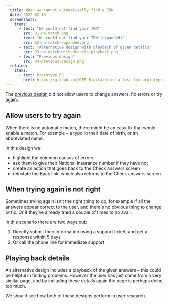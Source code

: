 ```yaml
---
  title: When we cannot automatically find a TRN
  date: 2022-02-18
  screenshots:
    items:
      - text: "We could not find your TRN"
        src: 01-no-match.png
      - text: "We could not find your TRN (expanded)"
        src: 02-no-match-expanded.png
      - text: "Alternative design with playback of given details"
        src: 03-no-match-with-details-playback.png
      - text: "Previous design"
        src: 04-previous-design.png
  related:
    items:
      - text: Prototype PR
        href: https://github.com/DFE-Digital/find-a-lost-trn-prototype/pull/35
---
```


The [previous design](#previous-design) did not allow users to change answers, fix errors or try again.

## Allow users to try again

When there is no automatic match, there might be an easy fix that would enable a match. For example – a typo in their date of birth, or an abbreviated name.

In this design we:

- highlight the common causes of errors
- ask them to give their National Insurance number if they have not
- create an action that goes back to the Check answers screen
- reinstate the Back link, which also returns to the Check answers screen

## When trying again is not right

Sometimes trying again isn’t the right thing to do, for example if all the answers appear correct to the user, and there's no obvious thing to change or fix. Or if they’ve already tried a couple of times to no avail.

In this scenario there are two ways out:

1. Directly submit their information using a support ticket, and get a response within 5 days
2. Or call the phone line for immediate support

## Playing back details

An alternative design includes a playback of the given answers – this could be helpful in finding problems. However the user has just come from a very similar page, and by including these details again the page is perhaps doing too much.

We should see how both of these designs perform in user research.
